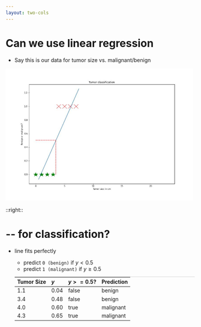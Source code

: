 ```yaml
---
layout: two-cols
---
```


# Can we use linear regression

- Say this is our data for tumor size vs. malignant/benign

<img alt="orig tumor" src="/images/orig-tumor.jpg" style="width: 500px; height: 350px" />

::right::

# -- for classification?

- line fits perfectly
  - predict `0 (benign)` if $y \lt 0.5$
  - predict `1 (malignant)` if $y \ge 0.5$
  
  | Tumor Size |  $y$   | $y >= 0.5?$  | Prediction  |
  |------------|--------|--------------|-------------|
  | 1.1        | 0.04   | false        | benign      |
  | 3.4        | 0.48   | false        | benign      |
  | 4.0        | 0.60   | true         | malignant   |
  | 4.3        | 0.65   | true         | malignant   |

<style>
  table {
    margin-top: 12px;
    border-top: 1px solid lightgray;
  }
</style>